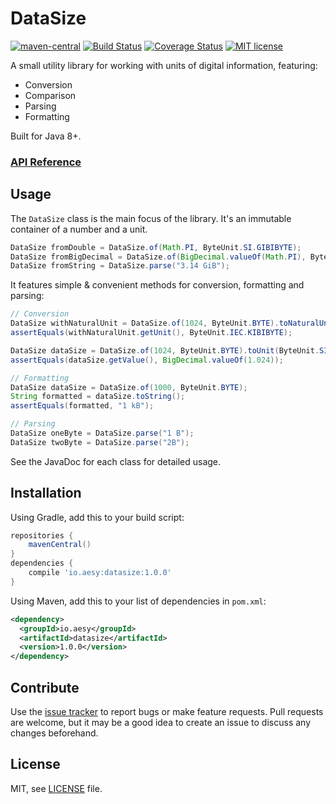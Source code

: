 # DataSize

[![maven-central][maven-central-image]][maven-central-url]
[![Build Status][travis-image]][travis-url]
[![Coverage Status][coveralls-image]][coveralls-url]
[![MIT license][license-image]][license-url]

[maven-central-image]: https://img.shields.io/maven-central/v/io.aesy/datasize.svg
[maven-central-url]: https://search.maven.org/#search%7Cga%7C1%7Cg%3A%22io.aesy%22%20datasize

[travis-image]: https://img.shields.io/travis/aesy/DataSize.svg
[travis-url]: https://travis-ci.org/aesy/DataSize

[coveralls-image]: https://coveralls.io/repos/github/aesy/DataSize/badge.svg?branch=master
[coveralls-url]: https://coveralls.io/github/aesy/DataSize?branch=master

[license-image]: https://img.shields.io/github/license/aesy/DataSize.svg
[license-url]: https://github.com/aesy/DataSize/blob/master/LICENSE

A small utility library for working with units of digital information, featuring:

* Conversion
* Comparison
* Parsing
* Formatting

Built for Java 8+.

### [API Reference](https://aesy.github.io/DataSize/apidocs/)

## Usage

The `DataSize` class is the main focus of the library. It's an immutable container of a number and a unit.

```java
DataSize fromDouble = DataSize.of(Math.PI, ByteUnit.SI.GIBIBYTE);
DataSize fromBigDecimal = DataSize.of(BigDecimal.valueOf(Math.PI), ByteUnit.SI.GIBIBYTE); 
DataSize fromString = DataSize.parse("3.14 GiB"); 
```

It features simple & convenient methods for conversion, formatting and parsing:

```java
// Conversion
DataSize withNaturalUnit = DataSize.of(1024, ByteUnit.BYTE).toNaturalUnit(); 
assertEquals(withNaturalUnit.getUnit(), ByteUnit.IEC.KIBIBYTE);

DataSize dataSize = DataSize.of(1024, ByteUnit.BYTE).toUnit(ByteUnit.SI.KILOBYTE);
assertEquals(dataSize.getValue(), BigDecimal.valueOf(1.024));

// Formatting
DataSize dataSize = DataSize.of(1000, ByteUnit.BYTE); 
String formatted = dataSize.toString(); 
assertEquals(formatted, "1 kB");

// Parsing
DataSize oneByte = DataSize.parse("1 B"); 
DataSize twoByte = DataSize.parse("2B"); 
```

See the JavaDoc for each class for detailed usage.

## Installation
Using Gradle, add this to your build script: 

```groovy
repositories {
    mavenCentral()
}
dependencies {
    compile 'io.aesy:datasize:1.0.0'
}
```

Using Maven, add this to your list of dependencies in `pom.xml`:

```xml
<dependency>
  <groupId>io.aesy</groupId>
  <artifactId>datasize</artifactId>
  <version>1.0.0</version>
</dependency>
```

## Contribute
Use the [issue tracker](https://github.com/aesy/datasize/issues) to report bugs or make feature 
requests. Pull requests are welcome, but it may be a good idea to create an issue to discuss any 
changes beforehand.

## License
MIT, see [LICENSE](/LICENSE) file.
